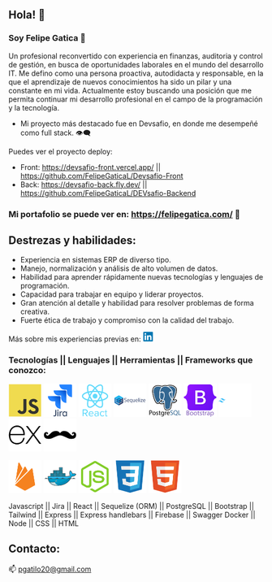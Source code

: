 ## Hola! :wave:

### Soy Felipe Gatica :vulcan_salute:

Un profesional reconvertido con experiencia en finanzas, auditoria y control de gestión, en busca de oportunidades laborales en el mundo del desarrollo IT. Me defino como una persona proactiva, autodidacta y responsable, en la que el aprendizaje de nuevos conocimientos ha sido un pilar y una constante en mi vida. Actualmente estoy buscando una posición que me permita continuar mi desarrollo profesional en el campo de la programación y la tecnología. 

- Mi proyecto más destacado fue en Devsafio, en donde me desempeñé como full stack. :eye_speech_bubble:

Puedes ver el proyecto deploy:

- Front: https://devsafio-front.vercel.app/ || https://github.com/FelipeGaticaL/Devsafio-Front
- Back: https://devsafio-back.fly.dev/      || https://github.com/FelipeGaticaL/DEVsafio-Backend

### Mi portafolio se puede ver en: https://felipegatica.com/ :robot:

## Destrezas y habilidades:

- Experiencia en sistemas ERP de diverso tipo.
- Manejo, normalización y análisis de alto volumen de datos.
- Habilidad para aprender rápidamente nuevas tecnologías y lenguajes de programación.
- Capacidad para trabajar en equipo y liderar proyectos.
- Gran atención al detalle y habilidad para resolver problemas de forma creativa.
- Fuerte ética de trabajo y compromiso con la calidad del trabajo.

Más sobre mis experiencias previas en: <a href="https://www.linkedin.com/in/felipegaticalopez90/" target="_blank"><img src="https://github.com/devicons/devicon/blob/master/icons/linkedin/linkedin-original.svg" alt="javascript" width="20" height="20"/> </a>

### Tecnologías || Lenguajes || Herramientas || Frameworks que conozco:

<p align="left"> <img src="https://github.com/devicons/devicon/blob/master/icons/javascript/javascript-original.svg" alt="javascript" width="65" height="65"/>
<img src="https://github.com/devicons/devicon/blob/master/icons/jira/jira-original-wordmark.svg" alt="javascript" width="65" height="65"/>
<img src="https://github.com/devicons/devicon/blob/master/icons/react/react-original-wordmark.svg" alt="javascript" width="65" height="65"/>
<img src="https://github.com/devicons/devicon/blob/master/icons/sequelize/sequelize-original-wordmark.svg" alt="javascript" width="65" height="65"/>
<img src="https://github.com/devicons/devicon/blob/master/icons/postgresql/postgresql-original-wordmark.svg" alt="javascript" width="65" height="65"/>
<img src="https://github.com/devicons/devicon/blob/master/icons/bootstrap/bootstrap-original-wordmark.svg" alt="javascript" width="65" height="65"/>
<img src="https://github.com/devicons/devicon/blob/master/icons/tailwindcss/tailwindcss-original-wordmark.svg" alt="javascript" width="65" height="65"/>
<img src="https://github.com/devicons/devicon/blob/master/icons/express/express-original.svg" alt="javascript" width="65" height="65"/>
<img src="https://github.com/devicons/devicon/blob/master/icons/handlebars/handlebars-original.svg" alt="javascript" width="65" height="65"/>

</p>

<p align="left">

<img src="https://github.com/devicons/devicon/blob/master/icons/firebase/firebase-plain.svg" alt="javascript" width="65" height="65"/>
<img src="https://github.com/devicons/devicon/blob/master/icons/docker/docker-original.svg" alt="javascript" width="65" height="65"/>
<img src="https://github.com/devicons/devicon/blob/master/icons/nodejs/nodejs-original.svg" alt="javascript" width="65" height="65"/>
<img src="https://github.com/devicons/devicon/blob/master/icons/css3/css3-original.svg" alt="javascript" width="65" height="65"/>
<img src="https://github.com/devicons/devicon/blob/master/icons/html5/html5-original.svg" alt="javascript" width="65" height="65"/>
</p>

Javascript || Jira || React || Sequelize (ORM) || PostgreSQL || Bootstrap || Tailwind || Express || Express handlebars || Firebase || Swagger
Docker || Node || CSS || HTML

## Contacto:

:mailbox: pgatilo20@gmail.com